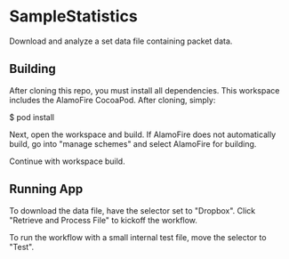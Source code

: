 # SampleStatistics
Download and analyze a set data file containing packet data.


## Building

After cloning this repo, you must install all dependencies. This workspace includes the AlamoFire CocoaPod. After cloning, simply:

<project dir>$ pod install

Next, open the workspace and build. If AlamoFire does not automatically build, go into "manage schemes" and select AlamoFire for building.

Continue with workspace build.


## Running App

To download the data file, have the selector set to "Dropbox". Click "Retrieve and Process File" to kickoff the workflow.

To run the workflow with a small internal test file, move the selector to "Test".
